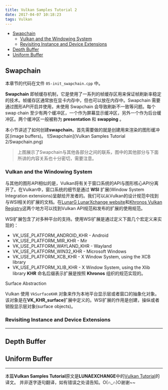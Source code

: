 ```yaml
---
title: Vulkan Samples Tutorial 2
date: 2017-04-07 10:18:23
tags: Vulkan
---
```


<!-- TOC -->

- [Swapchain](#swapchain)
    - [Vulkan and the Windowing System](#vulkan-and-the-windowing-system)
    - [Revisiting Instance and Device Extensions](#revisiting-instance-and-device-extensions)
- [Depth Buffer](#depth-buffer)
- [Uniform Buffer](#uniform-buffer)

<!-- /TOC -->

## Swapchain

本章节的代码在文件 `05-init_swapchain.cpp` 中。

**Swapchain** 即帧缓存机制，它是使用了一系列的帧缓存区用来保证帧刷新率稳定的技术。帧缓存区通常放在显卡内存中，但也可以放在内存中。Swapchain 需要通过图形API开启并使用，未使用 Swapchain 会导致刷新不一致等问题。每个 swap chain 至少有两个缓冲区，一个作为屏幕显示缓冲区，另外一个作为后台缓冲区。两个缓冲区一般被称为 **presentation** 和 **swapping** 。

本小节讲述了如何创建**swapchain**。首先需要做的就是创建用来渲染的图形缓冲区(image buffers)。
![Swapchain](Vulkan Samples Tutorial 2/Swapchain.png)
> 上图展示了Swapchain与其他各部分之间的联系，图中的其他部分与下面所讲的内容关系也十分密切，需要注意。

### Vulkan and the Windowing System

与其他的图形API相似的是，Vulkan将有关于窗口系统的API与图形核心API分离开了。在Vulkan中，窗口系统的细节是通过 **WSI** 扩展(Window System Integration extensions)呈献给开发者的。我们可以从Vulkan的设计规范中找到与WSI相关的扩展的文档。在[LunarG LunarXchange website](https://vulkan.lunarg.com/)和[Khronos Vulkan Registry](https://www.khronos.org/registry/vulkan/)这两个地方可以找到Vulkan API规范和发布的扩展的使用规范。

WSI扩展包含了对多种平台的支持。使用WSI扩展是通过定义下面几个宏定义来实现的：
+ VK_USE_PLATFORM_ANDROID_KHR - Android
+ VK_USE_PLATFORM_MIR_KHR - Mir
+ VK_USE_PLATFORM_WAYLAND_KHR - Wayland
+ VK_USE_PLATFORM_WIN32_KHR - Microsoft Windows
+ VK_USE_PLATFORM_XCB_KHR - X Window System, using the XCB library
+ VK_USE_PLATFORM_XLIB_KHR - X Window System, using the Xlib library
**KHR** 命名后缀表示扩展是按照 **Khronos** 组织的规范实现的。

Surface Abstraction

Vulkan 使用 `VkSurfaceKHR` 对象来作为本地平台显示层或者窗口的抽象化对象。该对象是在**VK_KHR_surface**扩展中定义的。WSI扩展的作用是创建，操纵或者销毁显示层对象(surface objects)。

### Revisiting Instance and Device Extensions



---

## Depth Buffer

## Uniform Buffer


---

本篇**Vulkan Samples Tutorial**原文是**LUNAEXCHANGE**中的[Vulkan Tutorial](https://vulkan.lunarg.com/doc/sdk/1.0.42.1/windows/tutorial/html/index.html)的译文。
并非逐字逐句翻译，如有错误之处请告知。O(∩_∩)O谢谢~~